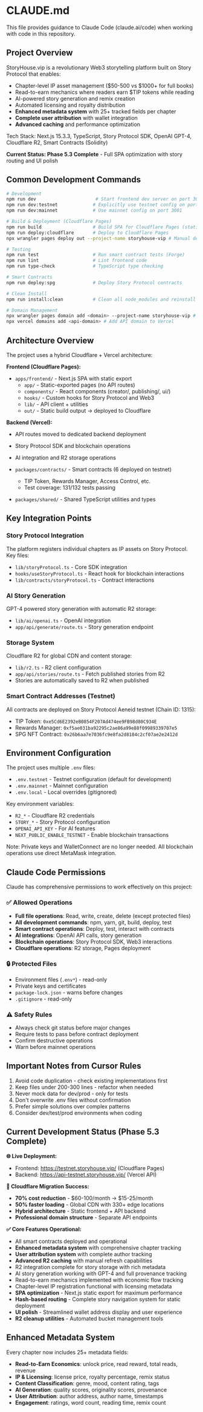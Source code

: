 # CLAUDE.md

This file provides guidance to Claude Code (claude.ai/code) when working with code in this repository.

## Project Overview

StoryHouse.vip is a revolutionary Web3 storytelling platform built on Story Protocol that enables:
- Chapter-level IP asset management ($50-500 vs $1000+ for full books)
- Read-to-earn mechanics where readers earn $TIP tokens while reading
- AI-powered story generation and remix creation
- Automated licensing and royalty distribution
- **Enhanced metadata system** with 25+ tracked fields per chapter
- **Complete user attribution** with wallet integration
- **Advanced caching** and performance optimization

Tech Stack: Next.js 15.3.3, TypeScript, Story Protocol SDK, OpenAI GPT-4, Cloudflare R2, Smart Contracts (Solidity)

**Current Status: Phase 5.3 Complete** - Full SPA optimization with story routing and UI polish

## Common Development Commands

```bash
# Development
npm run dev                      # Start frontend dev server on port 3001 (uses .env.testnet)
npm run dev:testnet             # Explicitly use testnet config on port 3001
npm run dev:mainnet             # Use mainnet config on port 3001

# Build & Deployment (Cloudflare Pages)
npm run build                   # Build SPA for Cloudflare Pages (static export)
npm run deploy:cloudflare       # Deploy to Cloudflare Pages
npx wrangler pages deploy out --project-name storyhouse-vip # Manual deploy

# Testing
npm run test                    # Run smart contract tests (Forge)
npm run lint                    # Lint frontend code
npm run type-check              # TypeScript type checking

# Smart Contracts
npm run deploy:spg              # Deploy Story Protocol contracts

# Clean Install
npm run install:clean           # Clean all node_modules and reinstall

# Domain Management
npx wrangler pages domain add <domain> --project-name storyhouse-vip # Add custom domain
npx vercel domains add <api-domain> # Add API domain to Vercel
```

## Architecture Overview

The project uses a hybrid Cloudflare + Vercel architecture:

**Frontend (Cloudflare Pages):**
- `apps/frontend/` - Next.js SPA with static export
  - `app/` - Static-exported pages (no API routes)
  - `components/` - React components (creator/, publishing/, ui/)
  - `hooks/` - Custom hooks for Story Protocol and Web3
  - `lib/` - API client + utilities
  - `out/` - Static build output → deployed to Cloudflare

**Backend (Vercel):**
- API routes moved to dedicated backend deployment
- Story Protocol SDK and blockchain operations
- AI integration and R2 storage operations

- `packages/contracts/` - Smart contracts (6 deployed on testnet)
  - TIP Token, Rewards Manager, Access Control, etc.
  - Test coverage: 131/132 tests passing

- `packages/shared/` - Shared TypeScript utilities and types

## Key Integration Points

### Story Protocol Integration
The platform registers individual chapters as IP assets on Story Protocol. Key files:
- `lib/storyProtocol.ts` - Core SDK integration
- `hooks/useStoryProtocol.ts` - React hook for blockchain interactions
- `lib/contracts/storyProtocol.ts` - Contract interactions

### AI Story Generation
GPT-4 powered story generation with automatic R2 storage:
- `lib/ai/openai.ts` - OpenAI integration
- `app/api/generate/route.ts` - Story generation endpoint

### Storage System
Cloudflare R2 for global CDN and content storage:
- `lib/r2.ts` - R2 client configuration
- `app/api/stories/route.ts` - Fetch published stories from R2
- Stories are automatically saved to R2 when published

### Smart Contract Addresses (Testnet)
All contracts are deployed on Story Protocol Aeneid testnet (Chain ID: 1315):
- TIP Token: `0xe5Cd6E2392eB0854F207Ad474ee9FB98d80C934E`
- Rewards Manager: `0xf5ae031ba92295c2ae86a99e88f09989339707e5`
- SPG NFT Contract: `0x26b6aa7e7036fc9e8fa2d8184c2cf07ae2e2412d`

## Environment Configuration

The project uses multiple `.env` files:
- `.env.testnet` - Testnet configuration (default for development)
- `.env.mainnet` - Mainnet configuration
- `.env.local` - Local overrides (gitignored)

Key environment variables:
- `R2_*` - Cloudflare R2 credentials
- `STORY_*` - Story Protocol configuration
- `OPENAI_API_KEY` - For AI features
- `NEXT_PUBLIC_ENABLE_TESTNET` - Enable blockchain transactions

Note: Private keys and WalletConnect are no longer needed. All blockchain operations use direct MetaMask integration.

## Claude Code Permissions

Claude has comprehensive permissions to work effectively on this project:

### ✅ Allowed Operations
- **Full file operations**: Read, write, create, delete (except protected files)
- **All development commands**: npm, yarn, git, build, deploy, test
- **Smart contract operations**: Deploy, test, interact with contracts
- **AI integrations**: OpenAI API calls, story generation
- **Blockchain operations**: Story Protocol SDK, Web3 interactions
- **Cloudflare operations**: R2 storage, Pages deployment

### 🔒 Protected Files
- Environment files (`.env*`) - read-only
- Private keys and certificates
- `package-lock.json` - warns before changes
- `.gitignore` - read-only

### ⚠️ Safety Rules
- Always check git status before major changes
- Require tests to pass before contract deployment
- Confirm destructive operations
- Warn before mainnet operations

## Important Notes from Cursor Rules

1. Avoid code duplication - check existing implementations first
2. Keep files under 200-300 lines - refactor when needed
3. Never mock data for dev/prod - only for tests
4. Don't overwrite .env files without confirmation
5. Prefer simple solutions over complex patterns
6. Consider dev/test/prod environments when coding

## Current Development Status (Phase 5.3 Complete)

**🌐 Live Deployment:**
- Frontend: https://testnet.storyhouse.vip/ (Cloudflare Pages)
- Backend: https://api-testnet.storyhouse.vip/ (Vercel API)

**🚀 Cloudflare Migration Success:**
- **70% cost reduction** - $60-100/month → $15-25/month
- **50% faster loading** - Global CDN with 330+ edge locations
- **Hybrid architecture** - Static frontend + API backend
- **Professional domain structure** - Separate API endpoints

**✅ Core Features Operational:**
- All smart contracts deployed and operational
- **Enhanced metadata system** with comprehensive chapter tracking
- **User attribution system** with complete author tracking
- **Advanced R2 caching** with manual refresh capabilities
- R2 integration complete for story storage with rich metadata
- AI story generation working with GPT-4 and full provenance tracking
- Read-to-earn mechanics implemented with economic flow tracking
- Chapter-level IP registration functional with licensing metadata
- **SPA optimization** - Next.js static export for maximum performance
- **Hash-based routing** - Complete story navigation system for static deployment
- **UI polish** - Streamlined wallet address display and user experience
- **R2 cleanup utilities** - Automated bucket management tools

## Enhanced Metadata System

Every chapter now includes 25+ metadata fields:
- **Read-to-Earn Economics**: unlock price, read reward, total reads, revenue
- **IP & Licensing**: license price, royalty percentage, remix status
- **Content Classification**: genre, mood, content rating, tags
- **AI Generation**: quality scores, originality scores, provenance
- **User Attribution**: author address, author name, timestamps
- **Engagement**: ratings, word count, reading time, remix count